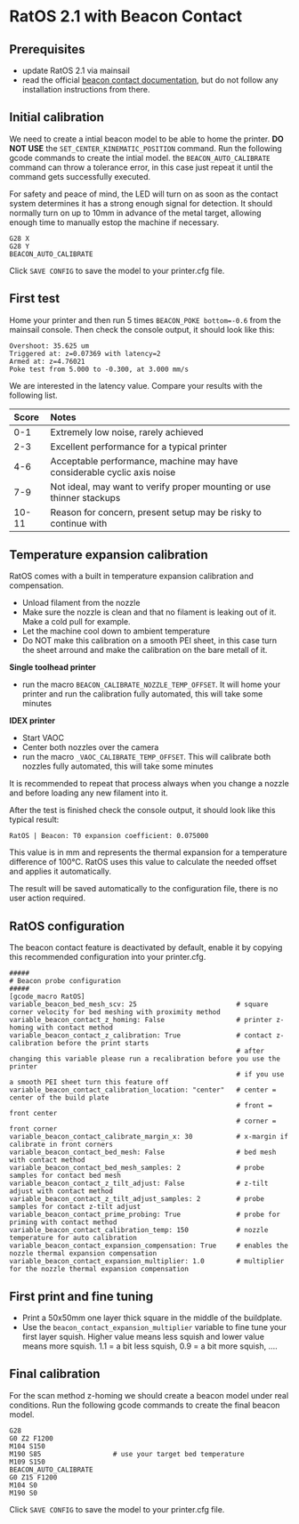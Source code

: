 # RatOS 2.1 with Beacon Contact 

## Prerequisites
- update RatOS 2.1 via mainsail
- read the official [beacon contact documentation](https://docs.beacon3d.com/contact/), but do not follow any installation instructions from there. 

## Initial calibration
We need to create a intial beacon model to be able to home the printer. **DO NOT USE** the `SET_CENTER_KINEMATIC_POSITION` command.
Run the following gcode commands to create the intial model. the `BEACON_AUTO_CALIBRATE` command can throw a tolerance error, in this case just repeat it until the command gets successfully executed. 

For safety and peace of mind, the LED will turn on as soon as the contact system determines it has a strong enough signal for detection. It should normally turn on up to 10mm in advance of the metal target, allowing enough time to manually estop the machine if necessary.

```
G28 X
G28 Y
BEACON_AUTO_CALIBRATE
```
Click `SAVE CONFIG` to save the model to your printer.cfg file.

## First test
Home your printer and then run 5 times `BEACON_POKE bottom=-0.6` from the mainsail console. Then check the console output, it should look like this: 
```
Overshoot: 35.625 um
Triggered at: z=0.07369 with latency=2
Armed at: z=4.76021
Poke test from 5.000 to -0.300, at 3.000 mm/s
```

We are interested in the latency value. Compare your results with the following list.

| Score	| Notes |
| :------------ |:--------------- |
| 0-1	| Extremely low noise, rarely achieved
| 2-3	| Excellent performance for a typical printer
| 4-6	| Acceptable performance, machine may have considerable cyclic axis noise
| 7-9	| Not ideal, may want to verify proper mounting or use thinner stackups
| 10-11	| Reason for concern, present setup may be risky to continue with

## Temperature expansion calibration
RatOS comes with a built in temperature expansion calibration and compensation.

- Unload filament from the nozzle
- Make sure the nozzle is clean and that no filament is leaking out of it. Make a cold pull for example.
- Let the machine cool down to ambient temperature
- Do NOT make this calibration on a smooth PEI sheet, in this case turn the sheet arround and make the calibration on the bare metall of it. 

**Single toolhead printer**
- run the macro `BEACON_CALIBRATE_NOZZLE_TEMP_OFFSET`. It will home your printer and run the calibration fully automated, this will take some minutes

**IDEX printer**
- Start VAOC
- Center both nozzles over the camera
- run the macro `_VAOC_CALIBRATE_TEMP_OFFSET`. This will calibrate both nozzles fully automated, this will take some minutes

It is recommended to repeat that process always when you change a nozzle and before loading any new filament into it.

After the test is finished check the console output, it should look like this typical result:
```
RatOS | Beacon: T0 expansion coefficient: 0.075000
```
This value is in mm and represents the thermal expansion for a temperature difference of 100°C. RatOS uses this value to calculate the needed offset and applies it automatically.

The result will be saved automatically to the configuration file, there is no user action required.


## RatOS configuration
The beacon contact feature is deactivated by default, enable it by copying this recommended configuration into your printer.cfg. 
```
#####
# Beacon probe configuration
#####
[gcode_macro RatOS]
variable_beacon_bed_mesh_scv: 25                         # square corner velocity for bed meshing with proximity method
variable_beacon_contact_z_homing: False                  # printer z-homing with contact method
variable_beacon_contact_z_calibration: True              # contact z-calibration before the print starts
                                                         # after changing this variable please run a recalibration before you use the printer  
                                                         # if you use a smooth PEI sheet turn this feature off
variable_beacon_contact_calibration_location: "center"   # center = center of the build plate
                                                         # front = front center
                                                         # corner = front corner
variable_beacon_contact_calibrate_margin_x: 30           # x-margin if calibrate in front corners
variable_beacon_contact_bed_mesh: False                  # bed mesh with contact method
variable_beacon_contact_bed_mesh_samples: 2              # probe samples for contact bed mesh
variable_beacon_contact_z_tilt_adjust: False             # z-tilt adjust with contact method
variable_beacon_contact_z_tilt_adjust_samples: 2         # probe samples for contact z-tilt adjust
variable_beacon_contact_prime_probing: True              # probe for priming with contact method
variable_beacon_contact_calibration_temp: 150            # nozzle temperature for auto calibration
variable_beacon_contact_expansion_compensation: True     # enables the nozzle thermal expansion compensation
variable_beacon_contact_expansion_multiplier: 1.0        # multiplier for the nozzle thermal expansion compensation
```

## First print and fine tuning
- Print a 50x50mm one layer thick square in the middle of the buildplate. 
- Use the `beacon_contact_expansion_multiplier` variable to fine tune your first layer squish. Higher value means less squish and lower value means more squish. 1.1 = a bit less squish, 0.9 = a bit more squish, ....

## Final calibration
For the scan method z-homing we should create a beacon model under real conditions. Run the following gcode commands to create the final beacon model. 
```
G28
G0 Z2 F1200
M104 S150
M190 S85                  # use your target bed temperature
M109 S150
BEACON_AUTO_CALIBRATE
G0 Z15 F1200
M104 S0
M190 S0
```
Click `SAVE CONFIG` to save the model to your printer.cfg file.
